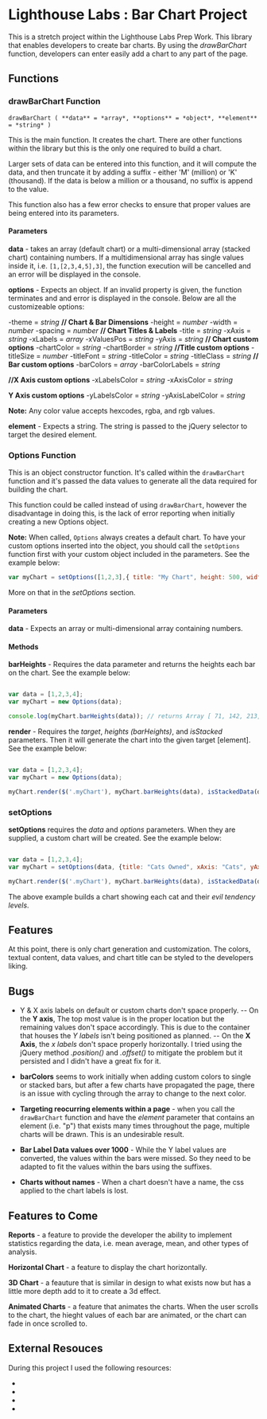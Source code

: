 # Lighthouse Labs : Bar Chart Project
This is a stretch project within the Lighthouse Labs Prep Work. This library that enables developers to create bar charts. By using the *drawBarChart* function, developers can enter easily add a chart to any part of the page. 

## Functions

### drawBarChart Function

`drawBarChart ( **data** = *array*, **options** = *object*, **element** = *string* )`

This is the main function. It creates the chart. There are other functions within the library but this is the only one required to build a chart.

Larger sets of data can be entered into this function, and it will compute the data, and then truncate it by adding a suffix - either 'M' (million) or 'K' (thousand). If the data is below a million or a thousand, no suffix is append to the value.

This function also has a few error checks to ensure that proper values are being entered into its parameters.

#### Parameters

**data** - takes an array (default chart) or a multi-dimensional array (stacked chart) containing numbers. If a multidimensional array has single values inside it, i.e. `[1,[2,3,4,5],3]`, the function execution will be cancelled and an error will be displayed in the console.

**options** - Expects an object. If an invalid property is given, the function terminates and and error is displayed in the console. Below are all the customizeable options:

 -theme = *string* 
**// Chart & Bar Dimensions**
 -height  = *number*
 -width = *number*
 -spacing =  *number*
**// Chart Titles & Labels**
 -title = *string* 
 -xAxis = *string*
 -xLabels = *array*
 -xValuesPos = *string* 
 -yAxis = *string* 
**// Chart custom options**
 -chartColor = *string* 
 -chartBorder = *string* 
**//Title custom options**
 -titleSize = *number* 
 -titleFont = *string* 
 -titleColor = *string* 
 -titleClass = *string* 
**// Bar custom options**
 -barColors = *array* 
 -barColorLabels = *string* 

**//X Axis custom options**
 -xLabelsColor = *string* 
 -xAxisColor = *string* 
  
**Y Axis custom options**
 -yLabelsColor = *string* 
 -yAxisLabelColor = *string* 

**Note:** Any color value accepts hexcodes, rgba, and rgb values.

**element** - Expects a string. The string is passed to the jQuery selector to target the desired element. 

### Options Function

This is an object constructor function. It's called within the `drawBarChart` function and it's passed the data values to generate all the data required for building the chart.

This function could be called instead of using `drawBarChart`, however the disadvantage in doing this, is the lack of error reporting when initially creating a new Options object.

**Note:** When called, `Options` always creates a default chart. To have your custom options inserted into the object, you should call the `setOptions` function first with your custom object included in the parameters. See the example below:

```javascript
var myChart = setOptions([1,2,3],{ title: "My Chart", height: 500, width: 700, barColors: ["red","blue","yellow"], xAxis: "Choices", yAxis: "Number of Votes" });
```

More on that in the *setOptions* section. 


#### Parameters

**data** - Expects an array or multi-dimensional array containing numbers.

#### Methods

**barHeights** - Requires the data parameter and returns the heights each bar on the chart. See the example below:

```javascript

var data = [1,2,3,4];
var myChart = new Options(data);

console.log(myChart.barHeights(data)); // returns Array [ 71, 142, 213, 285 ]

```

**render** - Requires the *target*, *heights (barHeights)*, and *isStacked* parameters. Then it will generate the chart into the given target [element]. See the example below:

```javascript

var data = [1,2,3,4];
var myChart = new Options(data);

myChart.render($('.myChart'), myChart.barHeights(data), isStackedData(data)); // Creates chart to element that has '.myChart' class.

```

### setOptions

**setOptions** requires the *data* and *options* parameters. When they are supplied, a custom chart will be created. See the example below:

```javascript

var data = [1,2,3,4];
var myChart = setOptions(data, {title: "Cats Owned", xAxis: "Cats", yAxis: "Evil Tendency Level", xLabels: ["Chaz", "Morty", "Max", "Sumoo"] );

myChart.render($('.myChart'), myChart.barHeights(data), isStackedData(data)); // Creates chart to element that has '.myChart' class.

```

The above example builds a chart showing each cat and their *evil tendency levels*.

## Features

At this point, there is only chart generation and customization. The colors, textual content, data values, and chart title can be styled to the developers liking.

## Bugs

 - Y & X axis labels on default or custom charts don't space properly. 
 -- On the **Y axis**, The top most value is in the proper location but the remaining values don't space accordingly. This is due to the container that houses the *Y labels* isn't being positioned as planned.
 -- On the **X Axis**, the *x labels* don't space properly horizontally. I tried using the jQuery method *.position()* and *.offset()* to mitigate the problem but it persisted and I didn't have a great fix for it. 
 - **barColors** seems to work initially when adding custom colors to single or stacked bars, but after a few charts have propagated the page, there is an issue with cycling through the array to change to the next color. 
 - **Targeting reocurring elements within a page** - when you call the `drawBarChart` function and have the *element* parameter that contains an element (i.e. "p") that exists many times throughout the page, multiple charts will be drawn. This is an undesirable result.

 - **Bar Label Data values over 1000** - While the Y label values are converted, the values within the bars were missed. So they need to be adapted to fit the values within the bars using the suffixes.

 - **Charts without names** - When a chart doesn't have a name, the css applied to the chart labels is lost. 


## Features to Come

**Reports** - a feature to provide the developer the ability to implement statistics regarding the data, i.e. mean average, mean, and other types of analysis. 

**Horizontal Chart** - a feature to display the chart horizontally.

**3D Chart** - a feauture that is similar in design to what exists now but has a little more depth add to it to create a 3d effect.

**Animated Charts** - a feature that animates the charts. When the user scrolls to the chart, the hieght values of each bar are animated, or the chart can fade in once scrolled to.

## External Resouces

During this project I used the following resources:

- [MDN Web Docs: JavaScript]: https://developer.mozilla.org/bm/docs/Web/JavaScript
- [MDN Web Docs: jQuery]: https://developer.mozilla.org/en-US/docs/Glossary/jQuery
- [jQuery API]: https://developer.mozilla.org/en-US/docs/Glossary/jQuery
- [W3schools]: https://www.w3schools.com/


